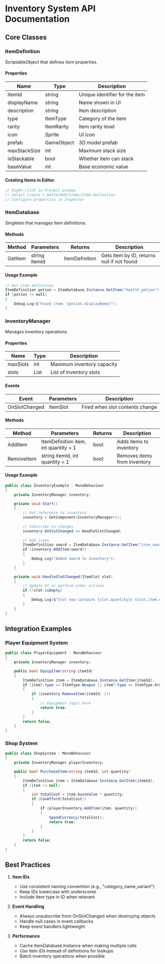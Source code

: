 # Inventory System API Documentation

## Core Classes

### ItemDefinition

ScriptableObject that defines item properties.

#### Properties

| Name | Type | Description |
|------|------|-------------|
| itemId | string | Unique identifier for the item |
| displayName | string | Name shown in UI |
| description | string | Item description |
| type | ItemType | Category of the item |
| rarity | ItemRarity | Item rarity level |
| icon | Sprite | UI icon |
| prefab | GameObject | 3D model prefab |
| maxStackSize | int | Maximum stack size |
| isStackable | bool | Whether item can stack |
| baseValue | int | Base economic value |

#### Creating Items in Editor

```csharp
// Right-click in Project window
// Select Create > BetterWYD/Items/Item Definition
// Configure properties in Inspector
```

### ItemDatabase

Singleton that manages item definitions.

#### Methods

| Method | Parameters | Returns | Description |
|--------|------------|---------|-------------|
| GetItem | string itemId | ItemDefinition | Gets item by ID, returns null if not found |

#### Usage Example

```csharp
// Get item definition
ItemDefinition potion = ItemDatabase.Instance.GetItem("health_potion");
if (potion != null)
{
    Debug.Log($"Found item: {potion.displayName}");
}
```

### InventoryManager

Manages inventory operations.

#### Properties

| Name | Type | Description |
|------|------|-------------|
| maxSlots | int | Maximum inventory capacity |
| slots | List<ItemSlot> | List of inventory slots |

#### Events

| Event | Parameters | Description |
|-------|------------|-------------|
| OnSlotChanged | ItemSlot | Fired when slot contents change |

#### Methods

| Method | Parameters | Returns | Description |
|--------|------------|---------|-------------|
| AddItem | ItemDefinition item, int quantity = 1 | bool | Adds items to inventory |
| RemoveItem | string itemId, int quantity = 1 | bool | Removes items from inventory |

#### Usage Example

```csharp
public class InventoryExample : MonoBehaviour
{
    private InventoryManager inventory;

    private void Start()
    {
        // Get reference to inventory
        inventory = GetComponent<InventoryManager>();
        
        // Subscribe to changes
        inventory.OnSlotChanged += HandleSlotChanged;
        
        // Add items
        ItemDefinition sword = ItemDatabase.Instance.GetItem("iron_sword");
        if (inventory.AddItem(sword))
        {
            Debug.Log("Added sword to inventory");
        }
    }

    private void HandleSlotChanged(ItemSlot slot)
    {
        // Update UI or perform other actions
        if (!slot.isEmpty)
        {
            Debug.Log($"Slot now contains {slot.quantity}x {slot.item.displayName}");
        }
    }
}
```

## Integration Examples

### Player Equipment System

```csharp
public class PlayerEquipment : MonoBehaviour
{
    private InventoryManager inventory;

    public bool EquipItem(string itemId)
    {
        ItemDefinition item = ItemDatabase.Instance.GetItem(itemId);
        if (item?.type == ItemType.Weapon || item?.type == ItemType.Armor)
        {
            if (inventory.RemoveItem(itemId, 1))
            {
                // Equipment logic here
                return true;
            }
        }
        return false;
    }
}
```

### Shop System

```csharp
public class ShopSystem : MonoBehaviour
{
    private InventoryManager playerInventory;

    public bool PurchaseItem(string itemId, int quantity)
    {
        ItemDefinition item = ItemDatabase.Instance.GetItem(itemId);
        if (item != null)
        {
            int totalCost = item.baseValue * quantity;
            if (CanAfford(totalCost))
            {
                if (playerInventory.AddItem(item, quantity))
                {
                    SpendCurrency(totalCost);
                    return true;
                }
            }
        }
        return false;
    }
}
```

## Best Practices

1. **Item IDs**
   - Use consistent naming convention (e.g., "category_name_variant")
   - Keep IDs lowercase with underscores
   - Include item type in ID when relevant

2. **Event Handling**
   - Always unsubscribe from OnSlotChanged when destroying objects
   - Handle null cases in event callbacks
   - Keep event handlers lightweight

3. **Performance**
   - Cache ItemDatabase.Instance when making multiple calls
   - Use item IDs instead of definitions for lookups
   - Batch inventory operations when possible